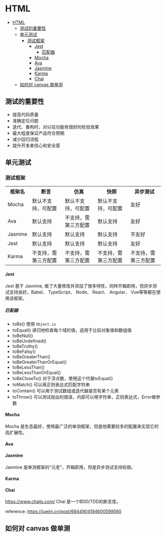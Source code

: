 # HTML

- [HTML](#html)
  - [测试的重要性](#测试的重要性)
  - [单元测试](#单元测试)
    - [测试框架](#测试框架)
      - [Jest](#jest)
        - [匹配器](#匹配器)
      - [Mocha](#mocha)
      - [Ava](#ava)
      - [Jasmine](#jasmine)
      - [Karma](#karma)
      - [Chai](#chai)
  - [如何对 canvas 做单测](#如何对-canvas-做单测)

## 测试的重要性
* 提高代码质量
* 准确定位问题
* 迭代、重构时，对以往功能有很好的检验效果
* 最大程度保证产品符合预期
* 减少回归流程
* 提升开发者信心和安全感

## 单元测试

### 测试框架
<table>
  <th>框架名</th>
  <th>断言</th>
  <th>仿真</th>
  <th>快照</th>
  <th>异步测试</th>
  <tr>
    <td>Mocha</td>
    <td>默认不支持，可配置</td>
    <td>默认不支持，可配置</td>
    <td>默认不支持，可配置</td>
    <td>友好</td>
  </tr>
  <tr>
    <td>Ava</td>
    <td>默认支持</td>
    <td>不支持，需第三方配置</td>
    <td>默认支持</td>
    <td>友好</td>
  </tr>
  <tr>
    <td>Jasmine</td>
    <td>默认支持</td>
    <td>默认支持</td>
    <td>默认支持</td>
    <td>不友好</td>
  </tr>
  <tr>
    <td>Jest</td>
    <td>默认支持</td>
    <td>默认支持</td>
    <td>默认支持</td>
    <td>友好</td>
  </tr>
  <tr>
    <td>Karma</td>
    <td>不支持，需第三方配置</td>
    <td>不支持，需第三方配置</td>
    <td>不支持，需第三方配置</td>
    <td>不支持，需第三方配置</td>
  </tr>
</table>

#### Jest
Jest 基于 Jasmine, 做了大量修改并添加了很多特性，同样开箱即用，但异步测试支持良好。Babel、 TypeScript、 Node、 React、 Angular、 Vue等等都在使用该框架。

##### 匹配器
* toBe() 使用 `Object.is`
* toEqual() 递归地检查每个域的值，适用于比较对象值和数组值
* toBeNull()
* toBeUndefined()
* toBeTruthy()
* toBeFalsy()
* toBeGreaterThan()
* toBeGreaterThanOrEqual()
* toBeLessThan()
* toBeLessThanOrEqual()
* toBeCloseTo() 对于浮点数，使用这个代替toEqual()
* toMatch() 可以用正则表达式匹配字符串
* toContain() 可以用于测试数组或迭代器是否有某个元素
* toThrow() 可以测试抛出的错误，内部可以用字符串，正则表达式，Error做参数

#### Mocha
Mocha 是生态最好，使用最广泛的单测框架，但是他需要较多的配置来实现它的高扩展性。

#### Ava

#### Jasmine
Jasmine 是单测框架的“元老”，开箱即用，但是异步测试支持较弱。

#### Karma

#### Chai
https://www.chaijs.com/
Chai 是一个BDD/TDD的断言库。

reference: https://juejin.cn/post/6844904194600599560

## 如何对 canvas 做单测